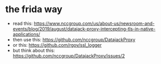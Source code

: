 # the frida way

- read this: https://www.nccgroup.com/us/about-us/newsroom-and-events/blog/2019/august/datajack-proxy-intercepting-tls-in-native-applications/
- then use this: https://github.com/nccgroup/DatajackProxy
- or this: https://github.com/rgov/ssl_logger
- but think about this: https://github.com/nccgroup/DatajackProxy/issues/2
